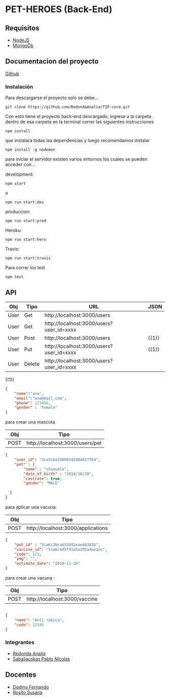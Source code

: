 # PET-HEROES (Back-End)

## Requisitos

- [NodeJS](https://nodejs.org/es/)
- [MongoDb](https://www.mongodb.com/)


## Documentacion del proyecto

[Github](https://github.com/RedondaAnalia/TIP-documentation.git)

### Instalación

Para descargarse el proyecto solo se debe...

```
git clone https://github.com/RedondaAnalia/TIP-core.git
```
Con esto tiene el proyecto back-end descargado, ingrese a la carpeta .
dentro de esa carpeta en la terminal correr las siguientes instrucciones

```
npm install
```
que instalara todas las dependencias y luego recomendamos instalar

```
npm install -g nodemon
```

para iniciar el servidor existen varios entornos los cuales se pueden acceder con...

development:
```
npm start
```
o 
```
npm run start:dev
```
produccion:
```
npm run start:prod
```
Heroku:
```
npm run start:hero
```
Travis:
```
npm run start:travis
```

Para correr los test 
```
npm test
```

## API

| Obj | Tipo | URL | JSON
| ------ | ------ |------|-------
| User | Get | http://localhost:3000/users |  |
| User | Get | http://localhost:3000/users?user_id=xxxx  |  |
| User | Post | http://localhost:3000/users | {(1)} |
| User | Put | http://localhost:3000/users?user_id=xxxx | {(1)}
| User | Delete | http://localhost:3000/users?user_id=xxxx | 


{(1)} 
```json
{
	"name":"ana",
	"email":"ana@mail.com",
	"phone": 123456,
	"gender" : "Female"
}
```
para crear una mascota

| Obj | Tipo |
|-----|------|
| POST | http://localhost:3000/users/pet |

```json
{
	"user_id": "5ca3cba33006342404817f64",
	"pet" : {
		"name" : "chimuelo",
		"date_of_birth" : "2014/10/20",
		"castrate": true,
		"gender": "MALE"
		
  }
}
```
para aplicar una vacuna:

| Obj | Tipo |
|-----|------|
| POST | http://localhost:3000/applications |

```json
{
	"pet_id" : "5ca6c3bca653d91eae48383b",
	"vaccine_id": "5ca6c4d5f41a5a205a4ae1ec",
	"code": 123,
	"img": "",
	"estimate_date": "2019-11-20"
}
```

para crear una vacuna : 

| Obj | Tipo |
|-----|------|
| POST | http://localhost:3000/vaccine |

```json

{
	"name": "Anti rabica",
	"code": 12346
}
```

### Integrantes

-   [Redonda Analia](https://github.com/RedondaAnalia)  
-   [Sabaliauskas Pablo Nicolas](https://github.com/wisaku)  



## Docentes

- [Dodino Fernando](fernando.dodino@gmail.com)  
- [Rosito Susana](rosito.susana@gmail.com)  
